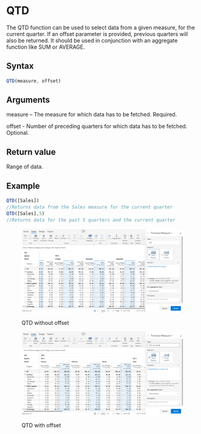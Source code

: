 # QTD

The QTD function can be used to select data from a given measure, for the current quarter. If an offset parameter is provided, previous quarters will also be returned. It should be used in conjunction with an aggregate function like SUM or AVERAGE.&#x20;

## Syntax

```javascript
QTD(measure, offset)
```

## Arguments

measure – The measure for which data has to be fetched. Required.

offset -  Number of preceding quarters for which data has to be fetched. Optional.

## Return value

Range of data.

## Example

```javascript
QTD([Sales])
//Returns data from the Sales measure for the current quarter
QTD([Sales],5)
//Returns data for the past 5 quarters and the current quarter
```

<figure><img src="../../.gitbook/assets/image (12) (1) (1).png" alt=""><figcaption><p>QTD without offset</p></figcaption></figure>

<figure><img src="../../.gitbook/assets/image (14) (1) (1).png" alt=""><figcaption><p>QTD with offset</p></figcaption></figure>

